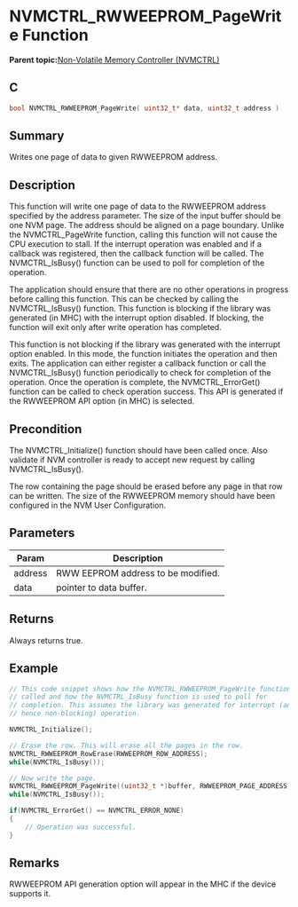 # NVMCTRL\_RWWEEPROM\_PageWrite Function

**Parent topic:**[Non-Volatile Memory Controller \(NVMCTRL\)](GUID-66187F2C-08F3-4218-B768-FD2C65ECCC20.md)

## C

```c
bool NVMCTRL_RWWEEPROM_PageWrite( uint32_t* data, uint32_t address )
```

## Summary

Writes one page of data to given RWWEEPROM address.

## Description

This function will write one page of data to the RWWEEPROM address specified by the address parameter. The size of the input buffer should be one NVM page. The address should be aligned on a page boundary. Unlike the NVMCTRL\_PageWrite function, calling this function will not cause the CPU execution to stall. If the interrupt operation was enabled and if a callback was registered, then the callback function will be called. The NVMCTRL\_IsBusy\(\) function can be used to poll for completion of the operation.

The application should ensure that there are no other operations in progress before calling this function. This can be checked by calling the NVMCTRL\_IsBusy\(\) function. This function is blocking if the library was generated \(in MHC\) with the interrupt option disabled. If blocking, the function will exit only after write operation has completed.

This function is not blocking if the library was generated with the interrupt option enabled. In this mode, the function initiates the operation and then exits. The application can either register a callback function or call the NVMCTRL\_IsBusy\(\) function periodically to check for completion of the operation. Once the operation is complete, the NVMCTRL\_ErrorGet\(\) function can be called to check operation success. This API is generated if the RWWEEPROM API option \(in MHC\) is selected.

## Precondition

The NVMCTRL\_Initialize\(\) function should have been called once. Also validate if NVM controller is ready to accept new request by calling NVMCTRL\_IsBusy\(\).

The row containing the page should be erased before any page in that row can be written. The size of the RWWEEPROM memory should have been configured in the NVM User Configuration.

## Parameters

|Param|Description|
|-----|-----------|
|address|RWW EEPROM address to be modified.|
|data|pointer to data buffer.|

## Returns

Always returns true.

## Example

```c
// This code snippet shows how the NVMCTRL_RWWEEPROM_PageWrite function is
// called and how the NVMCTRL_IsBusy function is used to poll for
// completion. This assumes the library was generated for interrupt (and
// hence non-blocking) operation.

NVMCTRL_Initialize();

// Erase the row. This will erase all the pages in the row.
NVMCTRL_RWWEEPROM_RowErase(RWWEEPROM_ROW_ADDRESS);
while(NVMCTRL_IsBusy());

// Now write the page.
NVMCTRL_RWWEEPROM_PageWrite((uint32_t *)buffer, RWWEEPROM_PAGE_ADDRESS);
while(NVMCTRL_IsBusy());

if(NVMCTRL_ErrorGet() == NVMCTRL_ERROR_NONE)
{
    // Operation was successful.
}
```

## Remarks

RWWEEPROM API generation option will appear in the MHC if the device supports it.

